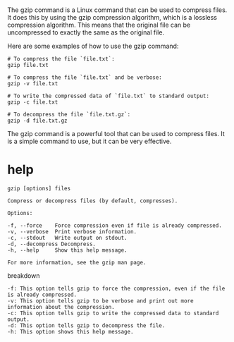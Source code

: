 # 

The gzip command is a Linux command that can be used to compress files. It does this by using the gzip compression algorithm, which is a lossless compression algorithm. This means that the original file can be uncompressed to exactly the same as the original file.

Here are some examples of how to use the gzip command:

```
# To compress the file `file.txt`:
gzip file.txt

# To compress the file `file.txt` and be verbose:
gzip -v file.txt

# To write the compressed data of `file.txt` to standard output:
gzip -c file.txt

# To decompress the file `file.txt.gz`:
gzip -d file.txt.gz
```

The gzip command is a powerful tool that can be used to compress files. It is a simple command to use, but it can be very effective.

# help 

```
gzip [options] files

Compress or decompress files (by default, compresses).

Options:

-f, --force    Force compression even if file is already compressed.
-v, --verbose  Print verbose information.
-c, --stdout   Write output on stdout.
-d, --decompress Decompress.
-h, --help     Show this help message.

For more information, see the gzip man page.
```

breakdown

```
-f: This option tells gzip to force the compression, even if the file is already compressed.
-v: This option tells gzip to be verbose and print out more information about the compression.
-c: This option tells gzip to write the compressed data to standard output.
-d: This option tells gzip to decompress the file.
-h: This option shows this help message.
```

